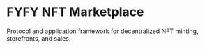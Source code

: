 # FYFY NFT Marketplace

Protocol and application framework for decentralized NFT minting, storefronts, and sales.
